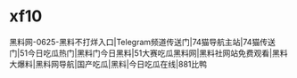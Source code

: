 # xf10
黑料网-0625-黑料不打烊入口|Telegram频道传送门|74猫导航主站|74猫传送门|51今日吃瓜热门|黑料门今日黑料|51大赛吃瓜黑料网|黑料社网站免费观看|黑料大爆料|黑料网导航|国产吃瓜|黑料|今日吃瓜在线|881比鸭
